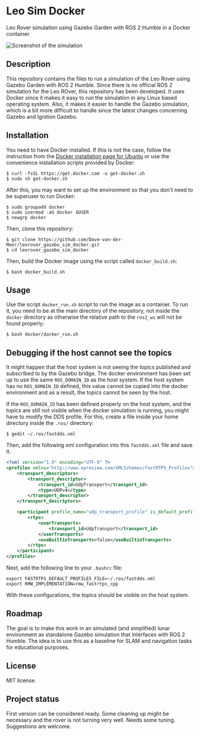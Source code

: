 # Leo Sim Docker

Leo Rover simulation using Gazebo Garden with ROS 2 Humble in a Docker container

![Screenshot of the simulation](thumbnail.png)

## Description
This repository contains the files to run a simulation of the Leo Rover using Gazebo Garden with ROS 2 Humble. Since there is no official ROS 2 simulation for the Leo ROver, this repository has been developed. It uses Docker since it makes it easy to run the simulation in any Linux based operating system. Also, it makes it easier to handle the Gazebo simulation, which is a bit more difficult to handle since the latest changes concerning Gazebo and Ignition Gazebo.

## Installation
You need to have Docker installed. If this is not the case, follow the instruction from the [Docker installation page for Ubuntu](https://docs.docker.com/engine/install/ubuntu/) or use the convenience installation scripts provided by Docker:

```shell-session
$ curl -fsSL https://get.docker.com -o get-docker.sh
$ sudo sh get-docker.sh
```

After this, you may want to set up the environment so that you don't need to be superuser to run Docker:

```shell-session
$ sudo groupadd docker
$ sudo usermod -aG docker $USER
$ newgrp docker
```

Then, clone this repository:

```shell-session
$ git clone https://github.com/Dave-van-der-Meer/leorover_gazebo_sim_docker.git
$ cd leorover_gazebo_sim_docker
```

Then, build the Docker image using the script called `docker_build.sh`:

```shell-session
$ bash docker_build.sh
```

## Usage
Use the script `docker_run.sh` script to run the image as a container. To run it, you need to be at the main directory of the repository, not inside the `docker` directory as otherwise the relative path to the `ros2_ws` will not be found properly:

```shell-session
$ bash docker/docker_run.sh
```
## Debugging if the host cannot see the topics

It might happen that the host system is not seeing the topics published and subscribed to by the Gazebo bridge. The docker environment has been set up to use the same `ROS_DOMAIN_ID` as the host system. If the host system has no `ROS_DOMAIN_ID` defined, this value cannot be copied into the docker environment and as a result, the topics cannot be seen by the host.

If the `ROS_DOMAIN_ID` has been defined properly on the host system, and the topics are still not visible when the docker simulation is running, you might have to modify the DDS profile. For this, create a file inside your home directory inside the `.ros/` directory:

```shell-session
$ gedit ~/.ros/fastdds.xml
```

Then, add the following xml configuration into this `fastdds.xml` file and save it.

```xml
<?xml version="1.0" encoding="UTF-8" ?>
<profiles xmlns="http://www.eprosima.com/XMLSchemas/fastRTPS_Profiles">
    <transport_descriptors>
        <transport_descriptor>
            <transport_id>UdpTransport</transport_id>
            <type>UDPv4</type>
        </transport_descriptor>
    </transport_descriptors>

    <participant profile_name="udp_transport_profile" is_default_profile="true">
        <rtps>
            <userTransports>
                <transport_id>UdpTransport</transport_id>
            </userTransports>
            <useBuiltinTransports>false</useBuiltinTransports>
        </rtps>
    </participant>
</profiles>
```

Next, add the following line to your `.bashrc` file:

```shell
export FASTRTPS_DEFAULT_PROFILES_FILE=~/.ros/fastdds.xml
export RMW_IMPLEMENTATION=rmw_fastrtps_cpp
```

With these configurations, the topics should be visible on the host system.



## Roadmap
The goal is to make this work in an simulated (and simplified) lunar environment as standalone Gazebo simulation that interfaces with ROS 2 Humble. The idea is to use this as a baseline for SLAM and navigation tasks for educational purposes.

## License
MIT license.

## Project status
First version can be considered ready. Some cleaning up might be necessary and the rover is not turning very well. Needs some tuning. Suggestions are welcome.
